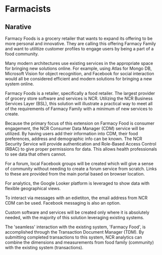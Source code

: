 # Farmacists

## Narative

Farmacy Foods is a grocery retailer that wants to expand its offering to be more personal and innovative. They are calling this offering Farmacy Family and want to utilitize customer profiles to engage users by being a part of a food community.

Many modern architectures use existing services in the appropriate space for bringing new solutions online. For example, using Atlas for Mongo DB, Microsoft Vision for object recognition, and Facebook for social interaction would all be considered efficient and modern solutions for bringing a new system online.

Farmacy Foods is a retailer, specifically a food retailer. The largest provider of grocery store software and services is NCR. Utilizing the NCR Business Services Layer (BSL), this solution will illustrate a practical way to meet all of the requirements of Farmacy Family with a minimum of new services to create.

Because the primary focus of this extension on Farmacy Food is consumer engagement, the NCR Consumer Data Manager (CDM) service will be utilized. By having users add their information into CDM, their food preferences, address and demographic info can be known. The NCR Security Service will provide authentication and Role-Based Access Control (RBAC) to give proper permissions for data. This allows health professionals to see data that others cannot.

For a forum, local Facebook groups will be created which will give a sense of community without needing to create a forum service from scratch. Links to these are provided from the main portal based on browser location.

For analytics, the Google Looker platform is leveraged to show data with flexible geographical views.

To interact via messages with an edietiton, the email address from NCR CDM can be used. Facebook messaging is also an option.

Custom software and services will be created only where it is absolutely needed, with the majority of this solution leveraging existing systems.

The 'seamless' interaction with the existing system, 'Farmacy Food', is accomplished through the Transaction Document Manager (TDM). By submitting completed transactions to this system, NCR analytics can combine the dimensions and measurements from food family (community) with the existing system (transactions).